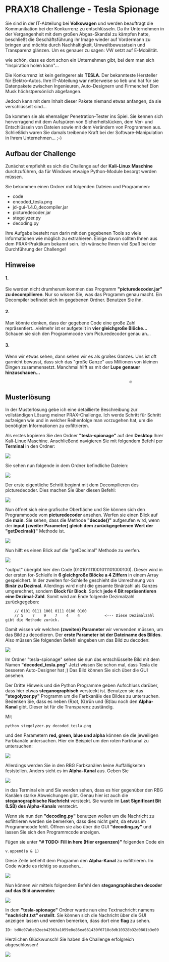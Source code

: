 # PRAX18 Challenge - Tesla Spionage


Sie sind in der IT-Abteilung bei **Volkswagen** und werden beauftragt die Kommunikation bei der Konkurrenz zu entschlüsseln.
Da ihr Unternehmen in der Vergangenheit mit dem großen Abgas-Skandal zu kämpfen hatte, beschließt die Geschäftsführung 
ihr Image wieder auf Vordermann zu bringen und möchte durch Nachhaltigkeit, Umweltbewusstsein und Transparenz glänzen.
Um es genauer zu sagen: VW setzt auf E-Mobilität.

wie schön, dass es dort schon ein Unternehmen gibt, bei dem man sich "Inspiration holen kann"...

Die Konkurrenz ist kein geringerer als **TESLA**. Der bekannteste Hersteller für Elektro-Autos.
Ihre IT-Abteilung war netterweise so lieb und hat für sie Datenpakete zwischen Ingenieuren, Auto-Designern und
Firmenchef Elon Musk höchstpersönlich abgefangen.

Jedoch kann mit dem Inhalt dieser Pakete niemand etwas anfangen, da sie verschlüsselt sind...

Da kommen sie als ehemaliger Penetration-Tester ins Spiel. Sie kennen sich hervorragend mit dem
Aufspüren von Sicherheitslücken, dem Ver- und Entschlüsseln von Dateien sowie mit dem Verändern von Programmen aus.
Schließlich waren Sie damals treibende Kraft bei der Software-Manipulation in Ihrem Unternehmen... ;-)



## Aufbau der Challenge

Zunächst empfiehlt es sich die Challenge auf der **Kali-Linux Maschine** durchzuführen, da für Windows etwaige Python-Module besorgt werden müssen.

Sie bekommen einen Ordner mit folgenden Dateien und Programmen:
- code 
- encoded_tesla.png
- jd-gui-1.4.0_decompiler.jar
- picturedecoder.jar
- stegolyzer.py
- decoding.py

Ihre Aufgabe besteht nun darin mit den gegebenen Tools so viele Informationen wie möglich zu extrahieren. Einige davon sollten Ihnen aus dem PRAX-Praktikum bekannt sein.
Ich wünsche Ihnen viel Spaß bei der Durchführung der Challenge!

## Hinweise
 
#### 1.
Sie werden nicht drumherum kommen das Programm **"picturedecoder.jar" zu decompilieren**. Nur so wissen Sie, was das Programm genau macht.
Ein Decompiler befindet sich im gegebenen Ordner. Benutzen Sie ihn.

#### 2.
Man könnte denken, dass der gegebene Code eine große Zahl repräsentiert...vielmehr ist er aufgeteilt in **vier gleichgroße Blöcke...**
Schauen sie sich den Programmcode vom Picturedecoder genau an...

#### 3.
Wenn wir etwas sehen, dann sehen wir es als großes Ganzes. Uns ist oft garnicht bewusst, dass sich das "große Ganze" aus Millionen von kleinen Dingen zusammensetzt. Manchmal hilft es mit der **Lupe genauer hinzuschauen...**


                                                           α

## Musterlösung
In der Musterlösung gebe ich eine detaillierte Beschreibung zur vollständigen Lösung meiner PRAX-Challenge.
Ich werde Schritt für Schritt aufzeigen wie und in welcher Reihenfolge man vorzugehen hat, um die benötigten Informationen zu exfiltrieren.

Als erstes kopieren Sie den Ordner **"tesla-spionage"** auf den **Desktop** Ihrer Kali-Linux Maschine.
Anschließend navigieren Sie mit folgendem Befehl per **Terminal** in den Ordner:

![](screenshots/terminal1.png)

Sie sehen nun folgende in dem Ordner befindliche Dateien:

![](screenshots/ordner.png)

Der erste eigentliche Schritt beginnt mit dem Decompilieren des picturedecoder. Dies machen Sie über diesen Befehl:

![](screenshots/terminal2.1.png)

Nun öffnet sich eine grafische Oberfläche und Sie können sich den Programmcode vom **picturedecoder** ansehen. Werfen sie einen Blick auf die **main**. Sie sehen, dass die Methode **"decode()"** aufgerufen wird, wenn der **input (zweiter Parameter) gleich dem zurückgegebenen Wert der "getDecimal()"** Methode ist.

![](screenshots/code1.1.png)

Nun hilft es einen Blick auf die "getDecimal" Methode zu werfen.

![](screenshots/code2.png)

"output" übergibt hier den Code (010101111001011101000100). Dieser wird in der ersten for-Schleife in **6 gleichgroße Blöcke a 4 Ziffern** in einem Array gespeichert. In der zweiten for-Schleife geschieht die Umrechnung von **Binär zu Dezimal**. Allerdings wird nicht die gesamte Binärzahl als Ganzes umgerechnet, sondern **Block für Block**. Sprich **jede 4 Bit repräsentieren eine Dezimal-Zahl**.
Somit wird am Ende folgende Dezimalzahl zurückgegeben:

        // 0101 0111 1001 0111 0100 0100
        // 5    7    9    7    4    4           <--- Diese Dezimalzahl gibt die Methode zurück.
        
Damit wissen wir welchen **(zweiten) Parameter** wir verwenden müssen, um das Bild zu decodieren.
Der **erste Parameter ist der Dateiname des Bildes**. Also müssen Sie folgenden Befehl eingeben um das Bild zu decoden:

![](screenshots/terminal3.1.png)

Im Ordner "tesla-spionage" sehen sie nun das entschlüsselte Bild mit dem Namen **"decoded_tesla.png"**
Jetzt wissen Sie schon mal, dass Tesla die besseren Auto-Designer hat ;)
Das Bild können Sie sich über die GUI ansehen.

Der Dritte Hinweis und die Python Programme geben Aufschluss darüber, dass hier etwas **steganographisch** versteckt ist.
Benutzen sie das **"stegolyzer.py"** Programm um die Farbkanäle des Bildes zu untersuchen. Bedenken Sie, dass es neben (R)ot, (G)rün und (B)lau noch den **Alpha-Kanal** gibt. Dieser ist für die Transparenz zuständig.

Mit
````
python stegolyzer.py decoded_tesla.png
````
und den Parametern **red, green, blue und alpha** können sie die jeweiligen Farbkanäle untersuchen.
Hier ein Beispiel um den roten Farbkanal zu untersuchen:

![](screenshots/terminal4.png)

Allerdings werden Sie in den RBG Farbkanälen keine Auffälligkeiten feststellen. Anders sieht es im **Alpha-Kanal** aus.
Geben Sie

![](screenshots/terminal4.1.png)

in das Terminal ein und Sie werden sehen, dass es hier gegenüber den RBG Kanälen starke Abweichungen gibt. Genau hier ist auch die **steganographische Nachricht** versteckt. Sie wurde im **Last Significant Bit (LSB) des Alpha-Kanals** versteckt.

Wenn sie nun den **"decoding.py"** benutzen wollen um die Nachricht zu exfiltrieren werden sie bemerken, dass dies nicht geht, da etwas im Programmcode fehlt. Öffnen sie also über die GUI **"decoding.py"** und lassen Sie sich den Programmcode anzeigen.

Fügen sie unter **"# TODO: Fill in here (Hier ergaenzen)"** folgenden Code ein
````
v.append(a & 1)
````
Diese Zeile befiehlt dem Programm den **Alpha-Kanal** zu exfiltrieren.
Im Code würde es richtig so aussehen...

![](screenshots/decodingpy.png)

Nun können wir mittels folgendem Befehl den **stegangraphischen decoder auf das Bild anwenden**:

![](screenshots/terminal5.1.png)

In dem **"tesla-spionage"** Ordner wurde nun eine Textnachricht namens **"nachricht.txt" erstellt**. Sie können sich die Nachricht über die GUI anzeigen lassen und werden bemerken, dass dort eine **flag** zu sehen.

````
ID: bd0c07abe32eeb42963a1059e8e86ea661430f6718c8db10328b32d0801b3e09
````

Herzlichen Glückwunsch! Sie haben die Challenge erfolgreich abgeschlossen!

![](screenshots/winterkorn_daumenhoch2.png)
